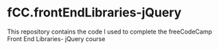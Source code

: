 # fCC.frontEndLibraries-jQuery
This repository contains the code I used to complete the freeCodeCamp Front End Libraries- jQuery course
